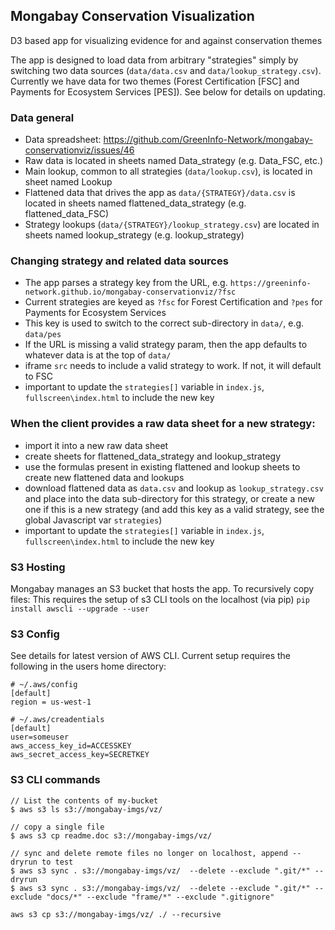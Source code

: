 ## Mongabay Conservation Visualization

D3 based app for visualizing evidence for and against conservation themes

The app is designed to load data from arbitrary "strategies" simply by switching two data sources (`data/data.csv` and `data/lookup_strategy.csv`). Currently we have data for two themes (Forest Certification [FSC] and Payments for Ecosystem Services [PES]). See below for details on updating. 

### Data general
* Data spreadsheet: https://github.com/GreenInfo-Network/mongabay-conservationviz/issues/46
* Raw data is located in sheets named Data_strategy (e.g. Data_FSC, etc.)
* Main lookup, common to all strategies (`data/lookup.csv`), is located in sheet named Lookup
* Flattened data that drives the app as `data/{STRATEGY}/data.csv` is located in sheets named flattened_data_strategy (e.g. flattened_data_FSC)
* Strategy lookups (`data/{STRATEGY}/lookup_strategy.csv`) are located in sheets named lookup_strategy (e.g. lookup_strategy)

### Changing strategy and related data sources
* The app parses a strategy key from the URL, e.g. `https://greeninfo-network.github.io/mongabay-conservationviz/?fsc`
* Current strategies are keyed as `?fsc` for Forest Certification and `?pes` for Payments for Ecosystem Services
* This key is used to switch to the correct sub-directory in `data/`, e.g. `data/pes`
* If the URL is missing a valid strategy param, then the app defaults to whatever data is at the top of `data/`
* iframe `src` needs to include a valid strategy to work. If not, it will default to FSC
* important to update the `strategies[]` variable in `index.js`, `fullscreen\index.html` to include the new key

### When the client provides a raw data sheet for a new strategy:
- import it into a new raw data sheet
- create sheets for flattened_data_strategy and lookup_strategy
- use the formulas present in existing flattened and lookup sheets to create new flattened data and lookups
- download flattened data as `data.csv` and lookup as `lookup_strategy.csv` and place into the data sub-directory for this strategy, or create a new one if this is a new strategy (and add this key as a valid strategy, see the global Javascript var `strategies`)
- important to update the `strategies[]` variable in `index.js`, `fullscreen\index.html` to include the new key

### S3 Hosting
Mongabay manages an S3 bucket that hosts the app. To recursively copy files: 
This requires the setup of s3 CLI tools on the localhost (via pip)
`pip install awscli --upgrade --user`

### S3 Config
See details for latest version of AWS CLI. Current setup requires the following in the users home directory:
```
# ~/.aws/config
[default]
region = us-west-1
```
```
# ~/.aws/creadentials
[default]
user=someuser
aws_access_key_id=ACCESSKEY
aws_secret_access_key=SECRETKEY
```
### S3 CLI commands
```
// List the contents of my-bucket
$ aws s3 ls s3://mongabay-imgs/vz/
```

```
// copy a single file
$ aws s3 cp readme.doc s3://mongabay-imgs/vz/
```

```
// sync and delete remote files no longer on localhost, append --dryrun to test
$ aws s3 sync . s3://mongabay-imgs/vz/  --delete --exclude ".git/*" --dryrun 
$ aws s3 sync . s3://mongabay-imgs/vz/  --delete --exclude ".git/*" --exclude "docs/*" --exclude "frame/*" --exclude ".gitignore" 
```

``` copy all files from remote to local
aws s3 cp s3://mongabay-imgs/vz/ ./ --recursive 
```